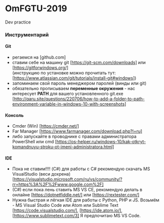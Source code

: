 # OmFGTU-2019
Dev practice

### Инструментарий
#### Git  
- регаемся на [github.com]  
- ставим себе на машину git [https://git-scm.com/downloads] или [https://gitforwindows.org/]  
(инструкцию по установке можно прочитать тут: [https://www.atlassian.com/git/tutorials/install-git#windows])  
- запоминаем свой пароль менеджером паролей (винды или git)   
- обязательно прописываем **переменные окружения** - нас интересует **PATH** для вашего установленного git.exe [http://qaru.site/questions/220706/how-to-add-a-folder-to-path-environment-variable-in-windows-10-with-screenshots]

#### Консоль  
- Cmder (Win) [https://cmder.net/]
- Far Manager [https://www.farmanager.com/download.php?l=ru]  
- либо запускайте в проводнике с правами администратора PowerShell или cmd [https://os-helper.ru/windows-10/kak-otkryt-komandnuyu-stroku-ot-imeni-administratora.html]  

#### IDE
- Пока не ставим!!!! (C#) для работы с C# рекомендую скачать MS VisualStudio (веси дохрена) [https://visualstudio.microsoft.com/ru/vs/community/?rr=https%3A%2F%2Fwww.google.com%2F]  
- (C#) если пока лень ставить MS VS CE, рекомендую делать в онлайне [https://dotnetfiddle.net/] или [https://rextester.com/]  
- Нужна быстрая и лёгкая IDE для работы с Python, PHP и JS. Возьмём - MS Visual Studio Code или Atom или Sublime Text [https://code.visualstudio.com/], [https://ide.atom.io/], [https://www.sublimetext.com/3] Я предпочитаю MS VS Code.  




 








